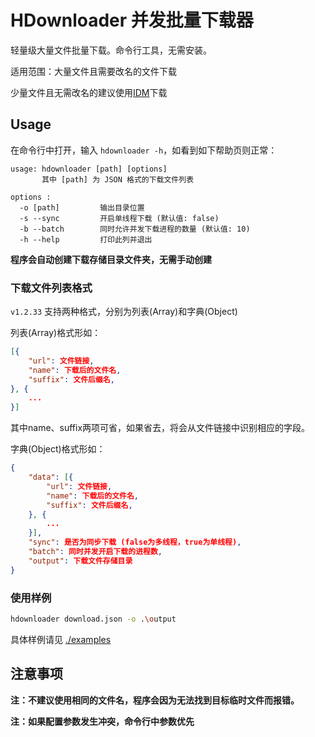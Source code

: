 # HDownloader 并发批量下载器

轻量级大量文件批量下载。命令行工具，无需安装。

适用范围：大量文件且需要改名的文件下载

少量文件且无需改名的建议使用[IDM](http://www.internetdownloadmanager.com/)下载

## Usage

在命令行中打开，输入 `hdownloader -h`，如看到如下帮助页则正常：
```
usage: hdownloader [path] [options]
       其中 [path] 为 JSON 格式的下载文件列表

options :
  -o [path]         输出目录位置
  -s --sync         开启单线程下载 (默认值: false)
  -b --batch        同时允许并发下载进程的数量 (默认值: 10)
  -h --help         打印此列并退出
```

**程序会自动创建下载存储目录文件夹，无需手动创建**

### 下载文件列表格式

`v1.2.33` 支持两种格式，分别为列表(Array)和字典(Object)

列表(Array)格式形如：

```json
[{
	"url": 文件链接,
	"name": 下载后的文件名,
	"suffix": 文件后缀名,
}, {
    ...
}]
```

其中name、suffix两项可省，如果省去，将会从文件链接中识别相应的字段。

字典(Object)格式形如：

```json
{
    "data": [{
        "url": 文件链接,
        "name": 下载后的文件名,
        "suffix": 文件后缀名,
    }, {
        ...
    }],
    "sync": 是否为同步下载 (false为多线程，true为单线程),
    "batch": 同时并发开启下载的进程数,
    "output": 下载文件存储目录
}
```

### 使用样例

```bash
hdownloader download.json -o .\output
```

具体样例请见 [./examples](./examples)

## 注意事项

**注：不建议使用相同的文件名，程序会因为无法找到目标临时文件而报错。**

**注：如果配置参数发生冲突，命令行中参数优先**
